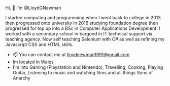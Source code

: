 Hi, 👋 I’m @LloydGNewman 

I started computing and programming when I went back to college in 2013  then progressed onto university in 2016 studying foundation degree then progressed for top up into a BSc in Computer Applications Development. I worked with a secondary school in bargoed in IT technical support via teaching agency. Now self teaching Selenium with C# as well as refining my Javascript CSS and HTML skills. 

- 📫 You can contact me at lloydnewman1991@gmail.com
- Im located in Wales
- I'm into Gaming (Playstation and Nintendo), Travelling, Cooking, Playing Guitar, Listening to music and watching films and all things Sons of Anarchy
  
  

<!---
LloydGNewman/LloydGNewman is a ✨ special ✨ repository because its `README.md` (this file) appears on your GitHub profile.
You can click the Preview link to take a look at your changes.
--->
